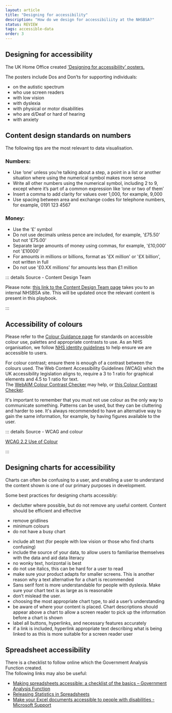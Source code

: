 ```yaml
---
layout: article
title: "Designing for accessibility"
description: "How do we design for accessibiliity at the NHSBSA?"
status: REVIEW
tags: accessible-data
order: 3
---
```

## Designing for accessibility  

The UK Home Office created ['Designing for accessibility' posters.][home office posters]

The posters include Dos and Don’ts for supporting individuals:

- on the autistic spectrum
- who use screen readers
- with low vision
- with dyslexia
- with physical or motor disabilities
- who are d/Deaf or hard of hearing
- with anxiety  
  
## Content design standards on numbers  

The following tips are the most relevant to data visualisation.  

### Numbers:

- Use ‘one’ unless you’re talking about a step, a point in a list or another situation where using the numerical symbol makes more sense
- Write all other numbers using the numerical symbol, including 2 to 9, except where it’s part of a common expression like ‘one or two of them’
- Insert a comma to add clarity for values over 1,000, for example, 9,000
- Use spacing between area and exchange codes for telephone numbers, for example, 0191 123 4567  

### Money:

- Use the ‘£’ symbol  
- Do not use decimals unless pence are included, for example, '£75.50' but not '£75.00'
- Separate large amounts of money using commas, for example, '£10,000' not '£10000'
- For amounts in millions or billions, format as '£X million' or '£X billion', not written in full
- Do not use '£0.XX millions' for amounts less than £1 million  

::: details Source - Content Design Team

Please note: [this link to the Content Design Team page][numbers 1] takes you to an internal NHSBSA site. This will be updated once the relevant content is present in this playbook.

:::

## Accessibility of colours  

Please refer to the [Colour Guidance page](../../colour/) for standards on accessible colour use, palettes and appropriate contrasts to use. As an NHS organisation, we follow [NHS identity guidelines][service manual] to help ensure we are accessible to users.  

For colour contrast; ensure there is enough of a contrast between the colours used. The Web Content Accessibility Guidelines (WCAG) which the UK accessibility legislation aligns to, require a 3 to 1 ratio for graphical elements and 4.5 to 1 ratio for text.  
The [WebAIM Colour Contrast Checker][webaim 1] may help, or [this Colour Contrast Checker][webaim 2].  

It's important to remember that you must not use colour as the only way to communicate something. Patterns can be used, but they can be cluttering and harder to see. It's always recommended to have an alternative way to gain the same information, for example, by having figures available to the user.  
  
::: details Source - WCAG and colour

[WCAG 2.2 Use of Colour][use of colour]

:::

## Designing charts for accessibility  
  
Charts can often be confusing to a user, and enabling a user to understand the content shown is one of our primary purposes in development.  

Some best practices for designing charts accessibly:

- declutter where possible, but do not remove any useful content. Content should be efficient and effective
* remove gridlines
* minimum colours
* do not have a busy chart
- include alt text (for people with low vision or those who find charts confusing)
- include the source of your data, to allow users to familiarise themselves with the data and aid data literacy
- no wonky text, horizontal is best
- do not use italics, this can be hard for a user to read
- make sure your product adapts for smaller screens. This is another reason why a text alternative for a chart is recommended
- Sans serif font is more understandable for people with dyslexia. Make sure your chart text is as large as is reasonable
- don’t mislead the user.
- choosing the most appropriate chart type, to aid a user’s understanding
- be aware of where your content is placed. Chart descriptions should appear above a chart to allow a screen reader to pick up the information before a chart is shown
- label all buttons, hyperlinks, and necessary features accurately
- if a link is included, hyperlink appropriate text describing what is being linked to as this is more suitable for a screen reader user

## Spreadsheet accessibility  
  
There is a checklist to follow online which the Government Analysis Function created.  
The following links may also be useful:

- [Making spreadsheets accessible: a checklist of the basics – Government Analysis Function][gov 1]
- [Releasing Statistics in Spreadsheets][gov 2]
- [Make your Excel documents accessible to people with disabilities - Microsoft Support][microsoft]  

[home office posters]: https://github.com/UKHomeOffice/posters/blob/master/accessibility/dos-donts/posters_en-UK/accessibility-posters-set.pdf
[gov 1]: https://analysisfunction.civilservice.gov.uk/policy-store/making-spreadsheets-accessible-a-brief-checklist-of-the-basics/
[gov 2]: https://analysisfunction.civilservice.gov.uk/policy-store/releasing-statistics-in-spreadsheets/
[microsoft]: https://support.microsoft.com/en-us/office/make-your-excel-documents-accessible-to-people-with-disabilities-6cc05fc5-1314-48b5-8eb3-683e49b3e593
[numbers 1]: https://nhsbsauk.sharepoint.com/sites/DigitalContentDesignTeam/SitePages/NHSBSA-digital-style-guide-and-standards.aspx
[webaim 1]: https://webaim.org/resources/contrastchecker/
[webaim 2]: https://contrastchecker.com/
[use of colour]: https://www.w3.org/TR/WCAG22/#use-of-color
[service manual]: https://service-manual.nhs.uk/design-system/styles/colour